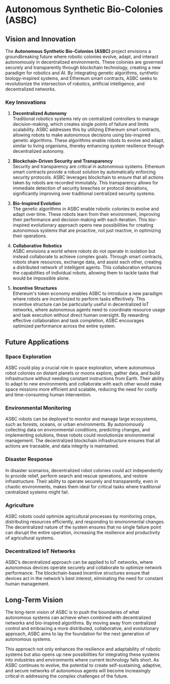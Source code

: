 # **Autonomous Synthetic Bio-Colonies (ASBC)**

## **Vision and Innovation**

The **Autonomous Synthetic Bio-Colonies (ASBC)** project envisions a groundbreaking future where robotic colonies evolve, adapt, and interact autonomously in decentralized environments. These colonies are governed securely and transparently through blockchain technology, creating a new paradigm for robotics and AI. By integrating genetic algorithms, synthetic biology-inspired systems, and Ethereum smart contracts, ASBC seeks to revolutionize the intersection of robotics, artificial intelligence, and decentralized networks.

### **Key Innovations**

1. **Decentralized Autonomy**  
   Traditional robotics systems rely on centralized controllers to manage decision-making, which creates single points of failure and limits scalability. ASBC addresses this by utilizing Ethereum smart contracts, allowing robots to make autonomous decisions using bio-inspired genetic algorithms. These algorithms enable robots to evolve and adapt, similar to living organisms, thereby enhancing system resilience through decentralized autonomy.

2. **Blockchain-Driven Security and Transparency**  
   Security and transparency are critical in autonomous systems. Ethereum smart contracts provide a robust solution by automatically enforcing security protocols. ASBC leverages blockchain to ensure that all actions taken by robots are recorded immutably. This transparency allows for immediate detection of security breaches or protocol deviations, significantly improving over traditional centralized security systems.

3. **Bio-Inspired Evolution**  
   The genetic algorithms in ASBC enable robotic colonies to evolve and adapt over time. These robots learn from their environment, improving their performance and decision-making with each iteration. This bio-inspired evolutionary approach opens new possibilities for creating autonomous systems that are proactive, not just reactive, in optimizing their operations.

4. **Collaborative Robotics**  
   ASBC envisions a world where robots do not operate in isolation but instead collaborate to achieve complex goals. Through smart contracts, robots share resources, exchange data, and assist each other, creating a distributed network of intelligent agents. This collaboration enhances the capabilities of individual robots, allowing them to tackle tasks that would be impossible alone.

5. **Incentive Structures**  
   Ethereum's token economy enables ASBC to introduce a new paradigm where robots are incentivized to perform tasks effectively. This incentive structure can be particularly useful in decentralized IoT networks, where autonomous agents need to coordinate resource usage and task execution without direct human oversight. By rewarding effective collaboration and task completion, ASBC encourages optimized performance across the entire system.

## **Future Applications**

### **Space Exploration**  
ASBC could play a crucial role in space exploration, where autonomous robot colonies on distant planets or moons explore, gather data, and build infrastructure without needing constant instructions from Earth. Their ability to adapt to new environments and collaborate with each other would make space missions more efficient and scalable, reducing the need for costly and time-consuming human intervention.

### **Environmental Monitoring**  
ASBC robots can be deployed to monitor and manage large ecosystems, such as forests, oceans, or urban environments. By autonomously collecting data on environmental conditions, predicting changes, and implementing solutions, these robots could revolutionize environmental management. The decentralized blockchain infrastructure ensures that all actions are traceable, and data integrity is maintained.

### **Disaster Response**  
In disaster scenarios, decentralized robot colonies could act independently to provide relief, perform search and rescue operations, and restore infrastructure. Their ability to operate securely and transparently, even in chaotic environments, makes them ideal for critical tasks where traditional centralized systems might fail.

### **Agriculture**  
ASBC robots could optimize agricultural processes by monitoring crops, distributing resources efficiently, and responding to environmental changes. The decentralized nature of the system ensures that no single failure point can disrupt the entire operation, increasing the resilience and productivity of agricultural systems.

### **Decentralized IoT Networks**  
ASBC’s decentralized approach can be applied to IoT networks, where autonomous devices operate securely and collaborate to optimize network performance. The blockchain-based incentive structures ensure that devices act in the network's best interest, eliminating the need for constant human management.

## **Long-Term Vision**

The long-term vision of ASBC is to push the boundaries of what autonomous systems can achieve when combined with decentralized networks and bio-inspired algorithms. By moving away from centralized control and embracing a more distributed, collaborative, and evolutionary approach, ASBC aims to lay the foundation for the next generation of autonomous systems.

This approach not only enhances the resilience and adaptability of robotic systems but also opens up new possibilities for integrating these systems into industries and environments where current technology falls short. As ASBC continues to evolve, the potential to create self-sustaining, adaptive, and secure networks of autonomous agents will become increasingly critical in addressing the complex challenges of the future.
